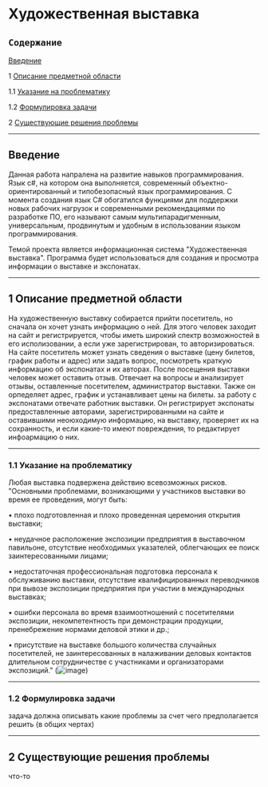 # Художественная выставка
## `Содержание`

[Введение](#введение)

1 [Описание предметной области](#по)

1.1 [Указание на проблематику](#проблематика)

1.2 [Формулировка задачи](#формулировка_задачи)

2 [Существующие решения проблемы](#решения_проблемы)

***
## Введение <a name="введение"></a>
Данная работа напралена на развитие навыков программирования. Язык c#, на котором она выполняется, современный объектно-ориентированный и типобезопасный язык программирования. С момента создания язык C# обогатился функциями для поддержки новых рабочих нагрузок и современными рекомендациями по разработке ПО, его называют самым мультипарадигменным, универсальным, продвинутым и удобным в использовании языком программирования.  

Темой проекта является информационная система "Художественная выставка". Программа будет использоваться для создания и просмотра информации о выставке и экспонатах.
***
## 1 Описание предметной области <a name="по"></a>
На художественную выставку собирается прийти посетитель, но сначала он хочет узнать информацию о ней. Для этого человек заходит на сайт и регистрируется, чтобы иметь широкий спектр возможностей в  его исполизовании, а если уже зарегистрирован, то авторизироваться. На сайте посетитель может узнать сведения о выставке (цену билетов, график работы и адрес) или задать вопрос, посмотреть краткую информацию об экспонатах и их авторах. После посещения выставки человек может оставить отзыв. Отвечает на вопросы и анализирует отзывы, оставленные посетителем, администратор выставки. Также он орпеделяет адрес, график и устанавливает цены на билеты. за работу с экспонатами отвечате работник выставки. Он регистрирует экспонаты предоставленные авторами, зарегистрированными на сайте и оставившими неоюходимую информацию, на выставку, проверяет их на сохранность, и если какие-то имеют повреждения, то редактирует инфоармацию о них.
***
### 1.1 Указание на проблематику <a name="проблематика"></a>
Любая выставка подвержена действию всевозможных рисков. "Основными проблемами, возникающими у участников выставки во время ее проведения, могут быть:

• плохо подготовленная и плохо проведенная церемония открытия выставки;

• неудачное расположение экспозиции предприятия в выставочном павильоне, отсутствие необходимых указателей, облегчающих ее поиск заинтересованными лицами;

• недостаточная профессиональная подготовка персонала к обслуживанию выставки, отсутствие квалифицированных переводчиков при вывозе экспозиции предприятия при участии в международных выставках;

• ошибки персонала во время взаимоотношений с посетителями экспозиции, некомпетентность при демонстрации продукции, пренебрежение нормами деловой этики и др.;

• присутствие на выставке большого количества случайных посетителей, не заинтересованных в налаживании деловых контактов длительном сотрудничестве с участниками и организаторами экспозиций." (![image](https://user-images.githubusercontent.com/90477769/139151308-0a99c0a0-a50c-4f2e-ba15-08986e642a1b.png))
***
### 1.2 Формулировка задачи <a name="формулировка_задачи"></a>
задача должна описывать какие проблемы за счет чего предполагается решить (в общих чертах)
***
## 2 Существующие решения проблемы <a name="решения_проблемы"></a>
что-то
